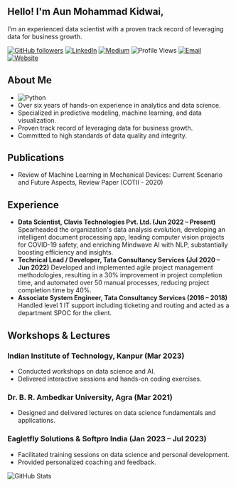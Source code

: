 ## Hello! I'm Aun Mohammad Kidwai, 

I'm an experienced data scientist with a proven track record of leveraging data for business growth.

[![GitHub followers](https://img.shields.io/github/followers/aunkidwai?label=Follow&style=social)](https://github.com/aunkidwai/?tab=follow) [![LinkedIn](https://img.shields.io/badge/LinkedIn-Connect-blue)](https://www.linkedin.com/in/aunkidwai/) [![Medium](https://img.shields.io/badge/Medium-Follow-black)](https://medium.com/@aunkidwai) ![Profile Views](https://komarev.com/ghpvc/?username=aunkidwai&color=blue) [![Email](https://img.shields.io/badge/Email-aunkidwai@gmail.com-red)](mailto:aunkidwai@gmail.com) [![Website](https://img.shields.io/badge/Website-aunkidwai.github.io-brightgreen)](https://aunkidwai.github.io)

## About Me
- ![Python](https://img.shields.io/badge/Python-3670A0?style=for-the-badge&logo=python&logoColor=ffdd54) 
- Over six years of hands-on experience in analytics and data science.
- Specialized in predictive modeling, machine learning, and data visualization.
- Proven track record of leveraging data for business growth.
- Committed to high standards of data quality and integrity.

## Publications
- Review of Machine Learning in Mechanical Devices: Current Scenario and Future Aspects, Review Paper (COTII - 2020)

## Experience
- **Data Scientist, Clavis Technologies Pvt. Ltd. (Jun 2022 – Present)**
  Spearheaded the organization's data analysis evolution, developing an intelligent document processing app, leading computer vision projects for COVID-19 safety, and enriching Mindwave AI with NLP, substantially boosting efficiency and insights.
- **Technical Lead / Developer, Tata Consultancy Services (Jul 2020 – Jun 2022)**
  Developed and implemented agile project management methodologies, resulting in a 30% improvement in project completion time, and automated over 50 manual processes, reducing project completion time by 40%.
- **Associate System Engineer, Tata Consultancy Services (2016 – 2018)**
  Handled level 1 IT support including ticketing and routing and acted as a department SPOC for the client.

## Workshops & Lectures
### Indian Institute of Technology, Kanpur (Mar 2023)
- Conducted workshops on data science and AI.
- Delivered interactive sessions and hands-on coding exercises.

### Dr. B. R. Ambedkar University, Agra (Mar 2021)
- Designed and delivered lectures on data science fundamentals and applications.

### Eagletfly Solutions & Softpro India (Jan 2023 – Jul 2023)
- Facilitated training sessions on data science and personal development.
- Provided personalized coaching and feedback.

![GitHub Stats](https://github-readme-stats.vercel.app/api?username=aunkidwai&show_icons=true&theme=radical)
